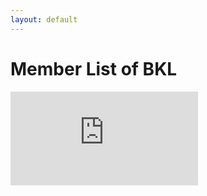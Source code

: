 ```yaml
---
layout: default
---
```


# Member List of BKL

<!-- <div style="--aspect-ratio: 16/9;">
<iframe src="https://docs.google.com/spreadsheets/d/1K6HLgMH8bLYQAqadmyC52etnb7PcNKB4tg9KQbgq5PI/edit#gid=0&amp;range=A1:D26&amp;widget=false&amp;headers=false&amp;chrome=false" style="border:0;margin:auto"></iframe>
</div> -->

<div class="container">
    <div class="h_iframe">
        <iframe src="https://docs.google.com/spreadsheets/d/e/2PACX-1vSN9aUr_lsKhiyMYxTGTJKXxM0xBnO1wqZoJWPahoUidCdpu-nCzno2iI5RaIxz9T1vn3V6-IuOiOXb/pubhtml?&amp;widget=false&amp;headers=false" frameborder="0" allowfullscreen></iframe>
    </div>
</div>


<!-- <div>
<iframe src="https://docs.google.com/spreadsheets/d/e/2PACX-1vSN9aUr_lsKhiyMYxTGTJKXxM0xBnO1wqZoJWPahoUidCdpu-nCzno2iI5RaIxz9T1vn3V6-IuOiOXb/pubhtml?&amp;range=A1:D26&amp;widget=true&amp;headers=false"></iframe>
</div> -->
